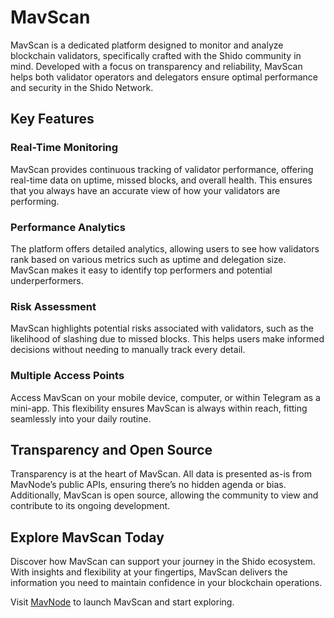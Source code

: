 # MavScan

MavScan is a dedicated platform designed to monitor and analyze blockchain validators, specifically crafted with the Shido community in mind. Developed with a focus on transparency and reliability, MavScan helps both validator operators and delegators ensure optimal performance and security in the Shido Network.

## Key Features

### Real-Time Monitoring
MavScan provides continuous tracking of validator performance, offering real-time data on uptime, missed blocks, and overall health. This ensures that you always have an accurate view of how your validators are performing.

### Performance Analytics
The platform offers detailed analytics, allowing users to see how validators rank based on various metrics such as uptime and delegation size. MavScan makes it easy to identify top performers and potential underperformers.

### Risk Assessment
MavScan highlights potential risks associated with validators, such as the likelihood of slashing due to missed blocks. This helps users make informed decisions without needing to manually track every detail.

### Multiple Access Points
Access MavScan on your mobile device, computer, or within Telegram as a mini-app. This flexibility ensures MavScan is always within reach, fitting seamlessly into your daily routine.

## Transparency and Open Source

Transparency is at the heart of MavScan. All data is presented as-is from MavNode’s public APIs, ensuring there’s no hidden agenda or bias. Additionally, MavScan is open source, allowing the community to view and contribute to its ongoing development.

## Explore MavScan Today

Discover how MavScan can support your journey in the Shido ecosystem. With insights and flexibility at your fingertips, MavScan delivers the information you need to maintain confidence in your blockchain operations.

Visit [MavNode](https://mavnode.io) to launch MavScan and start exploring.
